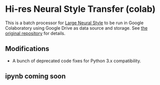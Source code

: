 # Hi-res Neural Style Transfer (colab)

This is a batch processor for [Large Neural Style](https://github.com/dnuffer/large_neural_style) to be run in Google Colaboratory using Google Drive as data source and storage. See [the original repository](https://github.com/dnuffer/large_neural_style) for details.

## Modifications

- A bunch of deprecated code fixes for Python 3.x compatibility.

## ipynb coming soon

